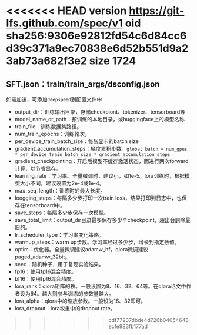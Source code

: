 <<<<<<< HEAD
version https://git-lfs.github.com/spec/v1
oid sha256:9306e92812fd54c6d84cc6d39c371a9ec70838e6d52b551d9a23ab73a682f3e2
size 1724
=======
## SFT.json：train/train_args/dsconfig.json

如需加速，可添加`deepspeed`到配置文件中

- output_dir：训练输出目录，存储checkpiont、tokenizer、tensorboard等
- model_name_or_path：预训练的本地目录，或huggingface上的模型名称
- train_file：训练数据集路径。
- num_train_epochs：训练轮次。
- per_device_train_batch_size：每张显卡的batch size
- gradient_accumulation_steps：梯度累积步数。`global batch = num_gpus * per_device_train_batch_size * gradient_accumulation_steps`
- gradient_checkpointing：开启后模型不缓存激活状态，而进行两次forward计算，以节省显存。
- learning_rate：学习率。全量微调时，建议小，如1e-5。lora训练时，根据模型大小不同，建议设置为2e-4或1e-4。
- max_seq_length：训练时的最大长度。
- loogging_steps：每隔多少步打印一次train loss，结果打印到日志中，也保存在tensorboard中。
- save_steps：每隔多少步保存一次模型。
- save_total_limit：output_dir目录最多保存多少个checkpoint，超出会删除最旧的。
- lr_scheduler_type：学习率变化策略。
- warmup_steps：warm up步数。学习率经过多少步，增长到指定数值。
- optim：优化器。全量微调建议adamw_hf。qlora微调建议paged_adamw_32bit。
- seed：随机种子，用于复现实验结果。
- fp16：使用fp16混合精度。
- bf16：使用fp16混合精度。
- lora_rank：qlora矩阵的秩。一般设置为8、16、32、64等。在qlora论文中作者设为64。越大则参与训练的参数量越大。
- lora_alpha：qlora中的缩放参数。一般设为16、32即可。
- lora_dropout：lora权重中的dropout rate。

>>>>>>> cdf77237dbde4d726b04054648ecfe983fb177ad
